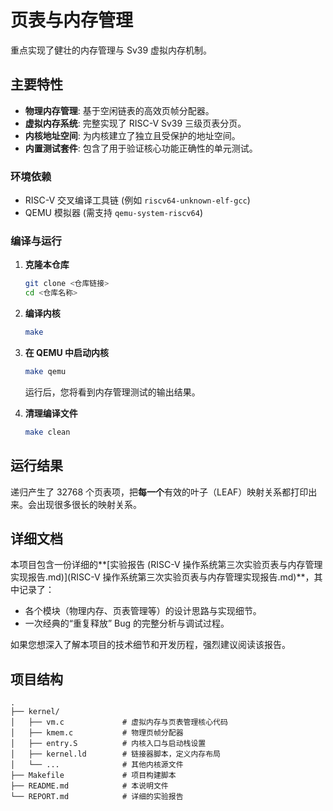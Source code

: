 # 页表与内存管理

重点实现了健壮的内存管理与 Sv39 虚拟内存机制。

## 主要特性

*   **物理内存管理**: 基于空闲链表的高效页帧分配器。
*   **虚拟内存系统**: 完整实现了 RISC-V Sv39 三级页表分页。
*   **内核地址空间**: 为内核建立了独立且受保护的地址空间。
*   **内置测试套件**: 包含了用于验证核心功能正确性的单元测试。

### 环境依赖

*   RISC-V 交叉编译工具链 (例如 `riscv64-unknown-elf-gcc`)
*   QEMU 模拟器 (需支持 `qemu-system-riscv64`)

### 编译与运行

1.  **克隆本仓库**
    
    ```sh
    git clone <仓库链接>
    cd <仓库名称>
    ```
    
2.  **编译内核**
    
    ```sh
    make
    ```
    
3.  **在 QEMU 中启动内核**
    ```sh
    make qemu
    ```
    运行后，您将看到内存管理测试的输出结果。

4.  **清理编译文件**
    ```sh
    make clean
    ```

## 运行结果

递归产生了 32768 个页表项，把**每一个**有效的叶子（LEAF）映射关系都打印出来。会出现很多很长的映射关系。

## 详细文档

本项目包含一份详细的**[实验报告 (RISC-V 操作系统第三次实验页表与内存管理实现报告.md)](RISC-V 操作系统第三次实验页表与内存管理实现报告.md)**，其中记录了：

*   各个模块（物理内存、页表管理等）的设计思路与实现细节。
*   一次经典的“重复释放” Bug 的完整分析与调试过程。

如果您想深入了解本项目的技术细节和开发历程，强烈建议阅读该报告。

## 项目结构

```
.
├── kernel/
│   ├── vm.c             # 虚拟内存与页表管理核心代码
│   ├── kmem.c           # 物理页帧分配器
│   ├── entry.S          # 内核入口与启动栈设置
│   ├── kernel.ld        # 链接器脚本，定义内存布局
│   └── ...              # 其他内核源文件
├── Makefile             # 项目构建脚本
├── README.md            # 本说明文件
└── REPORT.md            # 详细的实验报告
```
